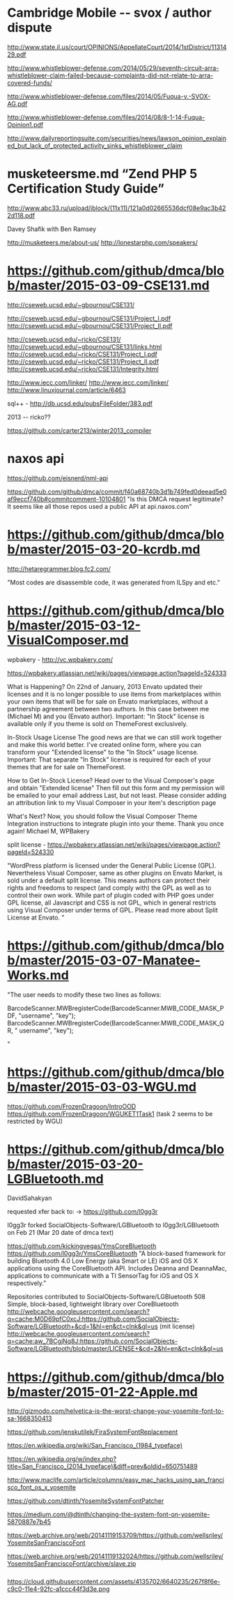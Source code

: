 # Cambridge Mobile -- svox / author dispute 

http://www.state.il.us/court/OPINIONS/AppellateCourt/2014/1stDistrict/1131429.pdf


http://www.whistleblower-defense.com/2014/05/29/seventh-circuit-arra-whistleblower-claim-failed-because-complaints-did-not-relate-to-arra-covered-funds/

http://www.whistleblower-defense.com/files/2014/05/Fuqua-v.-SVOX-AG.pdf

http://www.whistleblower-defense.com/files/2014/08/8-1-14-Fuqua-Opinion1.pdf

http://www.dailyreportingsuite.com/securities/news/lawson_opinion_explained_but_lack_of_protected_activity_sinks_whistleblower_claim


# musketeersme.md “Zend PHP 5 Certification Study Guide”

http://www.abc33.ru/upload/iblock/(11x11)/121a0d02665536dcf08e9ac3b422d118.pdf

Davey Shafik with Ben Ramsey

http://musketeers.me/about-us/
http://lonestarphp.com/speakers/


# https://github.com/github/dmca/blob/master/2015-03-09-CSE131.md

http://cseweb.ucsd.edu/~gbournou/CSE131/

http://cseweb.ucsd.edu/~gbournou/CSE131/Project_I.pdf
http://cseweb.ucsd.edu/~gbournou/CSE131/Project_II.pdf


http://cseweb.ucsd.edu/~ricko/CSE131/
http://cseweb.ucsd.edu/~gbournou/CSE131/links.html
http://cseweb.ucsd.edu/~ricko/CSE131/Project_I.pdf
http://cseweb.ucsd.edu/~ricko/CSE131/Project_II.pdf
http://cseweb.ucsd.edu/~ricko/CSE131/Integrity.html

http://www.iecc.com/linker/
http://www.iecc.com/linker/
http://www.linuxjournal.com/article/6463

sql++ - http://db.ucsd.edu/pubsFileFolder/383.pdf

2013 -- ricko??

https://github.com/carter213/winter2013_compiler


# naxos api

https://github.com/eisnerd/nml-api

https://github.com/github/dmca/commit/f40a68740b3d1b749fed0deead5e0af9eccf740b#commitcomment-10104801
"Is this DMCA request legitimate? It seems like all those repos used a public API at api.naxos.com"


# https://github.com/github/dmca/blob/master/2015-03-20-kcrdb.md

http://hetaregrammer.blog.fc2.com/

"Most codes are disassemble code, it was generated from ILSpy and etc."



# https://github.com/github/dmca/blob/master/2015-03-12-VisualComposer.md

wpbakery - http://vc.wpbakery.com/

https://wpbakery.atlassian.net/wiki/pages/viewpage.action?pageId=524333

What is Happening?
On 22nd of January, 2013 Envato updated their licenses and it is no longer possible to use items from marketplaces within your own items that will be for sale on Envato marketplaces, without a partnership agreement between two authors. In this case between me (Michael M) and you (Envato author).
Important: "In Stock" license is available only if you theme is sold on ThemeForest exclusively.

In-Stock Usage License
The good news are that we can still work together and make this world better. I've created online form, where you can transform your "Extended license" to the "In Stock" usage license.
Important: That separate "In Stock" license is required for each of your themes that are for sale on ThemeForest.
 
How to Get In-Stock License?
Head over to the Visual Composer's page and obtain "Extended license"
Then fill out this form and my permission will be emailed to your email address
Last, but not least. Please consider adding an attribution link to my Visual Composer in your item's description page

What's Next?
Now, you should follow the Visual Composer Theme Integration instructions to integrate plugin into your theme.
Thank you once again!
Michael M, WPBakery

split license - https://wpbakery.atlassian.net/wiki/pages/viewpage.action?pageId=524330

"WordPress platform is licensed under the General Public License (GPL). Nevertheless Visual Composer, same as other plugins on Envato Market, is sold under a default split license. This means authors can protect their rights and freedoms to respect (and comply with) the GPL as well as to control their own work.
While part of plugin coded with PHP goes under GPL license, all Javascript and CSS is not GPL, which in general restricts using Visual Composer under terms of GPL. Please read more about Split License at Envato.
"


# https://github.com/github/dmca/blob/master/2015-03-07-Manatee-Works.md

"The user needs to modify these two lines as follows:

BarcodeScanner.MWBregisterCode(BarcodeScanner.MWB_CODE_MASK_PDF, "username", "key");
BarcodeScanner.MWBregisterCode(BarcodeScanner.MWB_CODE_MASK_QR, " username", "key");

"


# https://github.com/github/dmca/blob/master/2015-03-03-WGU.md

https://github.com/FrozenDragoon/IntroOOD
https://github.com/FrozenDragoon/WGUKET1Task1
(task 2 seems to be restricted by WGU)

# https://github.com/github/dmca/blob/master/2015-03-20-LGBluetooth.md

DavidSahakyan

requested xfer back to: -> https://github.com/l0gg3r

l0gg3r forked SocialObjects-Software/LGBluetooth to l0gg3r/LGBluetooth  on Feb 21
(Mar 20 date of dmca text)

https://github.com/kickingvegas/YmsCoreBluetooth
https://github.com/l0gg3r/YmsCoreBluetooth
"A block-based framework for building Bluetooth 4.0 Low Energy (aka Smart or LE) iOS and OS X applications using the CoreBluetooth API. Includes Deanna and DeannaMac, applications to communicate with a TI SensorTag for iOS and OS X respectively."

Repositories contributed to
SocialObjects-Software/LGBluetooth 508 
Simple, block-based, lightweight library over CoreBluetooth
http://webcache.googleusercontent.com/search?q=cache:M0D69pfC0xcJ:https://github.com/SocialObjects-Software/LGBluetooth+&cd=1&hl=en&ct=clnk&gl=us
(mit license) http://webcache.googleusercontent.com/search?q=cache:aw_7BCgjNq8J:https://github.com/SocialObjects-Software/LGBluetooth/blob/master/LICENSE+&cd=2&hl=en&ct=clnk&gl=us


# https://github.com/github/dmca/blob/master/2015-01-22-Apple.md

http://gizmodo.com/helvetica-is-the-worst-change-your-yosemite-font-to-sa-1668350413

https://github.com/jenskutilek/FiraSystemFontReplacement

https://en.wikipedia.org/wiki/San_Francisco_(1984_typeface)

https://en.wikipedia.org/w/index.php?title=San_Francisco_(2014_typeface)&diff=prev&oldid=650751489

http://www.maclife.com/article/columns/easy_mac_hacks_using_san_francisco_font_os_x_yosemite

https://github.com/dtinth/YosemiteSystemFontPatcher

https://medium.com/@dtinth/changing-the-system-font-on-yosemite-5870887e7b45

https://web.archive.org/web/20141119153709/https://github.com/wellsriley/YosemiteSanFranciscoFont

https://web.archive.org/web/20141119132024/https://github.com/wellsriley/YosemiteSanFranciscoFont/archive/slave.zip



#####
https://cloud.githubusercontent.com/assets/4135702/6640235/267f8f6e-c9c0-11e4-92fc-a1ccc44f3d3e.png

